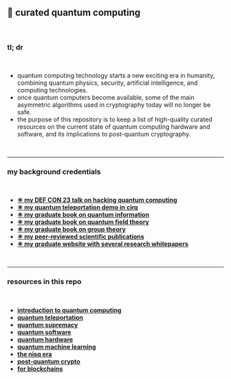## 🧬 curated quantum computing



<br>

### tl; dr

<br>

* quantum computing technology starts a new exciting era in humanity, combining quantum physics, security, artificial intelligence, and computing technologies.
* once quantum computers become available, some of the main asymmetric algorithms used in cryptography today will no longer be safe.
* the purpose of this repository is to keep a list of high-quality curated resources on the current state of quantum computing hardware and software, and its implications to post-quantum cryptography.


<br>

----

### my background credentials

<br>

* **[⚛️ my DEF CON 23 talk on hacking quantum computing](https://www.youtube.com/watch?v=1Fp6ibfOQ4Y)**
* **[⚛️ my quantum teleportation demo in cirq](https://www.youtube.com/watch?v=oGYMrXpQT-8)**
* **[⚛️ my graduate book on quantum information](http://www.astro.sunysb.edu/steinkirch/books/qi.pdf)**
* **[⚛️ my graduate book on quantum field theory](https://www.freebookcentre.net/physics-books-download/Introduction-to-Quantum-Field-Theory-by-Marina-von-Steinkirch.html)**
* **[⚛️ my graduate book on group theory](http://www.astro.sunysb.edu/steinkirch/books/group.pdf)**
* **[⚛️ my peer-reviewed scientific publications](https://scholar.google.com/citations?user=2u83QMkAAAAJ&amp;hl=en)**
* **[⚛️ my graduate website with several research whitepapers](http://www.astro.sunysb.edu/steinkirch/#notes)**




<br>

----

### resources in this repo

<br>

* **[introduction to quantum computing](introduction_to_qc.md)**
* **[quantum teleportation](quantum_teleportation.md)**
* **[quantum supremacy](quantum_supremacy.md)**
* **[quantum software](quantum_software.md)**
* **[quantum hardware](quantum_hardware.md)**
* **[quantum machine learning](quantum_machine_learning.md)**
* **[the nisq era](the_nisq_era.md)**
* **[post-quantum crypto](post_quantum_crypto.md)**
* **[for blockchains](for_blockchains.md)**

